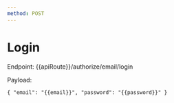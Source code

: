 ```yaml
---
method: POST
---
```


# Login

Endpoint: {{apiRoute}}/authorize/email/login

Payload:

``{
	"email": "{{email}}",
	"password": "{{password}}"
}``
